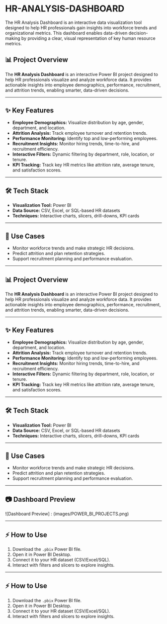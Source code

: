 # HR-ANALYSIS-DASHBOARD
The HR Analysis Dashboard is an interactive data visualization tool designed to help HR professionals gain insights into workforce trends and organizational metrics. This dashboard enables data-driven decision-making by providing a clear, visual representation of key human resource metrics.

## 📊 Project Overview
The **HR Analysis Dashboard** is an interactive Power BI project designed to help HR professionals visualize and analyze workforce data. It provides actionable insights into employee demographics, performance, recruitment, and attrition trends, enabling smarter, data-driven decisions.

---

## ✨ Key Features
- **Employee Demographics:** Visualize distribution by age, gender, department, and location.  
- **Attrition Analysis:** Track employee turnover and retention trends.  
- **Performance Monitoring:** Identify top and low-performing employees.  
- **Recruitment Insights:** Monitor hiring trends, time-to-hire, and recruitment efficiency.  
- **Interactive Filters:** Dynamic filtering by department, role, location, or tenure.  
- **KPI Tracking:** Track key HR metrics like attrition rate, average tenure, and satisfaction scores.

---

## 🛠 Tech Stack
- **Visualization Tool:** Power BI  
- **Data Source:** CSV, Excel, or SQL-based HR datasets  
- **Techniques:** Interactive charts, slicers, drill-downs, KPI cards  

---

## 🎯 Use Cases
- Monitor workforce trends and make strategic HR decisions.  
- Predict attrition and plan retention strategies.  
- Support recruitment planning and performance evaluation.  

---

## 📊 Project Overview
The **HR Analysis Dashboard** is an interactive Power BI project designed to help HR professionals visualize and analyze workforce data. It provides actionable insights into employee demographics, performance, recruitment, and attrition trends, enabling smarter, data-driven decisions.

---

## ✨ Key Features
- **Employee Demographics:** Visualize distribution by age, gender, department, and location.  
- **Attrition Analysis:** Track employee turnover and retention trends.  
- **Performance Monitoring:** Identify top and low-performing employees.  
- **Recruitment Insights:** Monitor hiring trends, time-to-hire, and recruitment efficiency.  
- **Interactive Filters:** Dynamic filtering by department, role, location, or tenure.  
- **KPI Tracking:** Track key HR metrics like attrition rate, average tenure, and satisfaction scores.

---

## 🛠 Tech Stack
- **Visualization Tool:** Power BI  
- **Data Source:** CSV, Excel, or SQL-based HR datasets  
- **Techniques:** Interactive charts, slicers, drill-downs, KPI cards  

---

## 🎯 Use Cases
- Monitor workforce trends and make strategic HR decisions.  
- Predict attrition and plan retention strategies.  
- Support recruitment planning and performance evaluation.  

---

## 📷 Dashboard Preview
![Dashboard Preview] : (images/POWER_BI_PROJECTS.png)

---

## ⚡ How to Use
1. Download the `.pbix` Power BI file.  
2. Open it in Power BI Desktop.  
3. Connect it to your HR dataset (CSV/Excel/SQL).  
4. Interact with filters and slicers to explore insights.  

---

## ⚡ How to Use
1. Download the `.pbix` Power BI file.  
2. Open it in Power BI Desktop.  
3. Connect it to your HR dataset (CSV/Excel/SQL).  
4. Interact with filters and slicers to explore insights.
